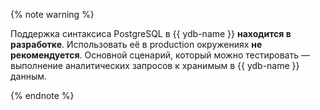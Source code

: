 {% note warning %}

Поддержка синтаксиса PostgreSQL в {{ ydb-name }} **находится в разработке**. Использовать её в production окружениях **не рекомендуется**. Основной сценарий, который можно тестировать — выполнение аналитических запросов к хранимым в {{ ydb-name }} данным. 

{% endnote %}
